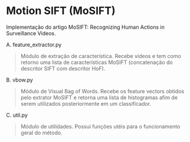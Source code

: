 # Motion SIFT (MoSIFT)
Implementação do artigo MoSIFT: Recognizing Human Actions in Surveillance Videos.

A. feature_extractor.py
> Módulo de extração de característica. Recebe vídeos e tem como retorno uma lista de características MoSIFT (concatenação do descritor  SIFT com descritor HoF).

B. vbow.py
> Módulo de Visual Bag of Words. Recebe os feature vectors obtidos pelo extrator MoSIFT e retorna uma lista de histogramas afim de serem utilizados posteriormente em um classificador.

C. util.py
> Módulo de utilidades. Possui funções utéis para o funcionamento geral do método.